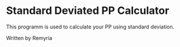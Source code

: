# Standard Deviated PP Calculator
This programm is used to calculate your PP using standard deviation.

Written by Remyria
